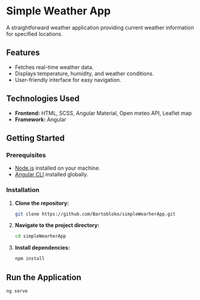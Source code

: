 # Simple Weather App

A straightforward weather application providing current weather information for specified locations.

## Features

- Fetches real-time weather data.
- Displays temperature, humidity, and weather conditions.
- User-friendly interface for easy navigation.

## Technologies Used

- **Frontend:** HTML, SCSS, Angular Material, Open meteo API, Leaflet map
- **Framework:** Angular

## Getting Started

### Prerequisites

- [Node.js](https://nodejs.org/) installed on your machine.
- [Angular CLI](https://angular.io/cli) installed globally.

### Installation

1. **Clone the repository:**

   ```bash
   git clone https://github.com/Bartobloko/simpleWearherApp.git

2. **Navigate to the project directory:**

   ```bash
   cd simpleWearherApp
   
3. **Install dependencies:**

   ```bash
   npm install
   
## Run the Application

   ```bash
   ng serve
